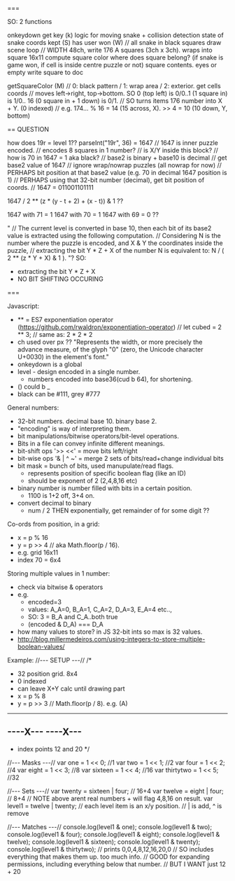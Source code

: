 ===

SO:
2 functions

onkeydown
  get key (k)
  logic for moving snake + collision detection
  state of snake coords kept (S)
  has user won (W) // all snake in black squares
  draw scene loop  // WIDTH 48ch, write 176 A squares (3ch x 3ch). wraps into square 16x11
    compute square color 
    where does square belong? (if snake is game won, if cell is inside centre puzzle or not)
    square contents. eyes or empty
    write square to doc 

getSquareColor (M) // 0: black pattern / 1: wrap area / 2: exterior.
  get cells coords // moves left->right, top->bottom. SO 0 (top left) is 0/0..1 (1 square in) is 1/0.. 16 (0 square in + 1 down) is 0/1.
    // SO turns items 176 number into X + Y. (0 indexed)
    // e.g. 174... % 16 = 14 (15 across, X). >> 4 = 10 (10 down, Y, bottom)
    


== QUESTION

how does 19r = level 1??
parseInt("19r", 36) = 1647
  // 1647 is inner puzzle encoded.
  // encodes 8 squares in 1 number?
  // is X/Y inside this block?
  // how is 70 in 1647 = 1 aka black?
  // base2 is binary + base10 is decimal
  // get base2 value of 1647 
  // ignore wrap/nowrap puzzles (all nowrap for now)
  // PERHAPS bit position at that base2 value (e.g. 70 in decimal 1647 position is 1)
  // PERHAPS using that 32-bit number (decimal), get bit position of coords.
  // 1647 = 011001101111

1647 / 2 ** (z * (y - t + 2) + (x - t)) & 1 ??

1647 with 71 = 1
1647 with 70 = 1
1647 with 69 = 0 ??

"
// The current level is converted in base 10, then each bit of its base2 value is extracted using the following computation.
// Considering N is the number where the puzzle is encoded, and X & Y the coordinates inside the puzzle,
// extracting the bit Y * Z + X of the number N is equivalent to: N / ( 2 ** (z * Y + X) & 1 ).
"?
SO:
- extracting the bit Y * Z + X
- NO BIT SHIFTING OCCURING

===

Javascript:
- ** = ES7 exponentiation operator (https://github.com/rwaldron/exponentiation-operator)
  // let cubed = 2 ** 3;
  // same as: 2 * 2 * 2
- ch used over px ??
    "Represents the width, or more precisely the advance measure, of the glyph "0" (zero, the Unicode character U+0030) in the element's font."
- onkeydown is a global 
- level - design encoded in a single number.
  - numbers encoded into base36(cud b 64), for shortening.
- () could b _
- black can be #111, grey #777

General numbers:
- 32-bit numbers. decimal base 10. binary base 2.
- "encoding" is way of interpreting them.
- bit manipulations/bitwise operators/bit-level operations.
- Bits in a file can convey infinite different meanings.
- bit-shift ops '>> <<' = move bits left/right
- bit-wise ops '& | ^ ~' = merge 2 sets of bits/read+change individual bits
- bit mask = bunch of bits, used manupulate/read flags.
  - represents position of specific boolean flag (like an ID)
  - should be exponent of 2 (2,4,8,16 etc)
- binary number is number filled with bits in a certain position. 
  - 1100 is 1+2 off, 3+4 on.
- convert decimal to binary
  - num / 2 THEN exponentially, get remainder of for some digit ?? 

Co-ords from position, in a grid:
- x = p % 16
- y = p >> 4 // aka Math.floor(p / 16).
- e.g. grid 16x11
- index 70 = 6x4

Storing multiple values in 1 number:
- check via bitwise & operators
- e.g. 
  - encoded=3
  - values: A_A=0, B_A=1, C_A=2,  D_A=3, E_A=4 etc..,
  - SO: 3 = B_A and C_A..both true
  - (encoded & D_A) === D_A
- how many values to store? in JS 32-bit ints so max is 32 values.
- http://blog.millermedeiros.com/using-integers-to-store-multiple-boolean-values/

Example:
//--- SETUP ---//
/*
- 32 position grid. 8x4
- 0 indexed
- can leave X+Y calc until drawing part
- x = p % 8
- y = p >> 3 // Math.floor(p / 8).
e.g. (A)
--------
----X---
----X---
--------
- index points 12 and 20
*/

//--- Masks ---//
var one = 1 << 0; //1
var two = 1 << 1; //2
var four = 1 << 2; //4
var eight = 1 << 3; //8
var sixteen = 1 << 4; //16
var thirtytwo = 1 << 5; //32

//--- Sets ---//
var twenty = sixteen | four; // 16+4
var twelve = eight | four; // 8+4
// NOTE above arent real numbers + will flag 4,8,16 on result.
var level1 = twelve | twenty; 
// each level item is an x/y position.
// | is add, ^ is remove

//--- Matches ---//
console.log(level1 & one);
console.log(level1 & two);
console.log(level1 & four);
console.log(level1 & eight);
console.log(level1 & twelve);
console.log(level1 & sixteen);
console.log(level1 & twenty);
console.log(level1 & thirtytwo);
// prints 0,0,4,8,12,16,20,0
// SO includes everything that makes them up. too much info.
// GOOD for expanding permissions, including everything below that number.
// BUT I WANT just 12 + 20

